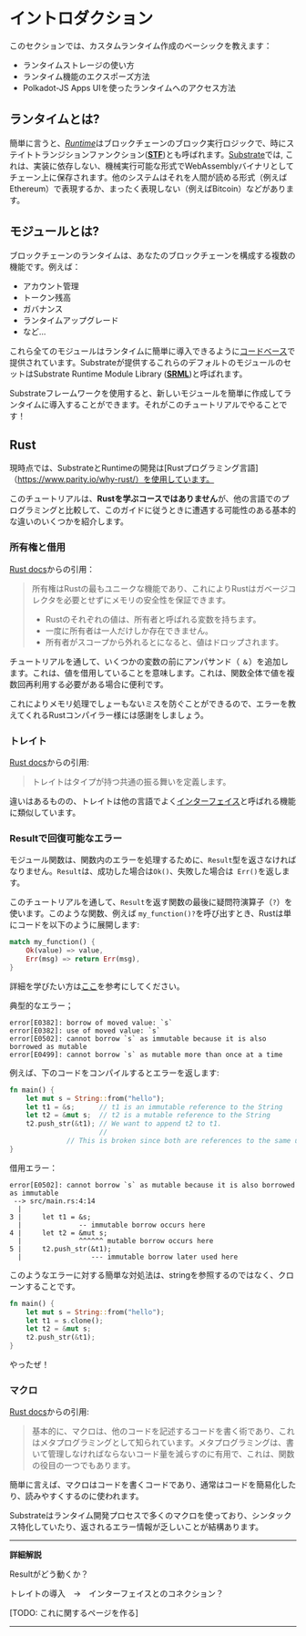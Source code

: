 イントロダクション
===

このセクションでは、カスタムランタイム作成のベーシックを教えます：

- ランタイムストレージの使い方
- ランタイム機能のエクスポーズ方法
- Polkadot-JS Apps UIを使ったランタイムへのアクセス方法

## ランタイムとは?

簡単に言うと、[*Runtime*](https://docs.substrate.dev/docs/glossary#section-runtime)はブロックチェーンのブロック実行ロジックで、時にステイトトランジションファンクション([**STF**](https://docs.substrate.dev/docs/glossary#section-stf-state-transition-function-))とも呼ばれます。[Substrate](https://docs.substrate.dev/docs/glossary#section-substrate)では, これは、実装に依存しない、機械実行可能な形式でWebAssemblyバイナリとしてチェーン上に保存されます。他のシステムはそれを人間が読める形式（例えばEthereum）で表現するか、まったく表現しない（例えばBitcoin）などがあります。

## モジュールとは?

ブロックチェーンのランタイムは、あなたのブロックチェーンを構成する複数の機能です。例えば：

- アカウント管理
- トークン残高
- ガバナンス
- ランタイムアップグレード
- など...

これら全てのモジュールはランタイムに簡単に導入できるように[コードベース](
https://github.com/paritytech/substrate/tree/master/srml)で提供されています。Substrateが提供するこれらのデフォルトのモジュールのセットはSubstrate Runtime Module Library ([**SRML**](https://docs.substrate.dev/docs/glossary#section-srml-substrate-runtime-module-library-))と呼ばれます。

Substrateフレームワークを使用すると、新しいモジュールを簡単に作成してランタイムに導入することができます。それがこのチュートリアルでやることです！

## Rust

現時点では、SubstrateとRuntimeの開発は[Rustプログラミング言語]（https://www.parity.io/why-rust/）を使用しています。

このチュートリアルは、**Rustを学ぶコースではありません**が、他の言語でのプログラミングと比較して、このガイドに従うときに遭遇する可能性のある基本的な違いのいくつかを紹介します。

### 所有権と借用

[Rust docs](https://doc.rust-lang.org/book/ownership.html)からの引用：

>所有権はRustの最もユニークな機能であり、これによりRustはガベージコレクタを必要とせずにメモリの安全性を保証できます。
>
>  - Rustのそれぞれの値は、所有者と呼ばれる変数を持ちます。
>  - 一度に所有者は一人だけしか存在できません。
>  - 所有者がスコープから外れるとになると、値はドロップされます。

チュートリアルを通して、いくつかの変数の前にアンパサンド（ `＆`）を追加します。これは、値を借用していることを意味します。これは、関数全体で値を複数回再利用する必要がある場合に便利です。

これによりメモリ処理でしょーもないミスを防ぐことができるので、エラーを教えてくれるRustコンパイラー様には感謝をしましょう。

### トレイト

[Rust docs](https://doc.rust-lang.org/book/traits.html)からの引用:
> トレイトはタイプが持つ共通の振る舞いを定義します。

違いはあるものの、トレイトは他の言語でよく[インターフェイス](https://blog.rust-lang.org/2015/05/11/traits.html)と呼ばれる機能に類似しています。

### Resultで回復可能なエラー

モジュール関数は、関数内のエラーを処理するために、`Result`型を返さなければなりません。`Result`は、成功した場合は` Ok() `、失敗した場合は` Err()`を返します。

このチュートリアルを通して、`Result`を返す関数の最後に疑問符演算子（`?`）を使います。このような関数、例えば `my_function()?`を呼び出すとき、Rustは単にコードを以下のように展開します:

```rust
match my_function() {
    Ok(value) => value,
    Err(msg) => return Err(msg),
}
```

詳細を学びたい方は[ここ](https://doc.rust-jp.rs/book/second-edition/ch09-02-recoverable-errors-with-result.html)を参考にしてください。

典型的なエラー；

```
error[E0382]: borrow of moved value: `s`
error[E0382]: use of moved value: `s`
error[E0502]: cannot borrow `s` as immutable because it is also borrowed as mutable
error[E0499]: cannot borrow `s` as mutable more than once at a time
```

例えば、下のコードをコンパイルするとエラーを返します:

```rust
fn main() {
    let mut s = String::from("hello");
    let t1 = &s;      // t1 is an immutable reference to the String
    let t2 = &mut s;  // t2 is a mutable reference to the String
    t2.push_str(&t1); // We want to append t2 to t1.
                      //
		      // This is broken since both are references to the same underlying string.
}
```

借用エラー：

```
error[E0502]: cannot borrow `s` as mutable because it is also borrowed as immutable
 --> src/main.rs:4:14
  |
3 |     let t1 = &s;
  |              -- immutable borrow occurs here
4 |     let t2 = &mut s;
  |              ^^^^^^ mutable borrow occurs here
5 |     t2.push_str(&t1);
  |                 --- immutable borrow later used here
```

このようなエラーに対する簡単な対処法は、stringを参照するのではなく、クローンすることです。

```rust
fn main() {
    let mut s = String::from("hello");
    let t1 = s.clone();
    let t2 = &mut s;
    t2.push_str(&t1);
}
```

やったぜ！

### マクロ

[Rust docs](https://doc.rust-jp.rs/book/second-edition/appendix-04-macros.html)からの引用:

> 基本的に、マクロは、他のコードを記述するコードを書く術であり、これはメタプログラミングとして知られています。メタプログラミングは、書いて管理しなければならないコード量を減らすのに有用で、これは、関数の役目の一つでもあります。

簡単に言えば、マクロはコードを書くコードであり、通常はコードを簡易化したり、読みやすくするのに使われます。

Substrateはランタイム開発プロセスで多くのマクロを使っており、シンタックス特化していたり、返されるエラー情報が乏しいことが結構あります。

---
**詳細解説**
 
 Resultがどう動くか？

 トレイトの導入　→　インターフェイスとのコネクション？

[TODO: これに関するページを作る]

---
